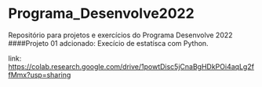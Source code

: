 # Programa_Desenvolve2022
Repositório para projetos e exercícios do Programa Desenvolve 2022
####Projeto 01 adcionado: Execício de estatísca com Python.

link: https://colab.research.google.com/drive/1powtDisc5jCnaBgHDkPOi4aqLg2ffMmx?usp=sharing

